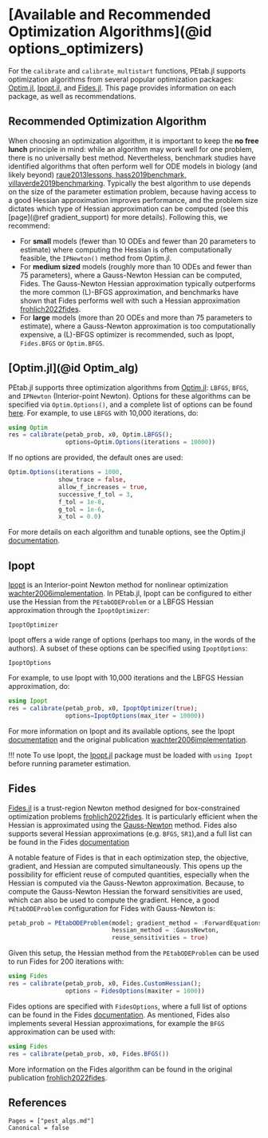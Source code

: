 # [Available and Recommended Optimization Algorithms](@id options_optimizers)

For the `calibrate` and `calibrate_multistart` functions, PEtab.jl supports optimization algorithms from several popular optimization packages: [Optim.jl](https://github.com/JuliaNLSolvers/Optim.jl), [Ipopt.jl](https://github.com/jump-dev/Ipopt.jl), and [Fides.jl](https://fides-dev.github.io/Fides.jl/stable/). This page provides information on each package, as well as recommendations.

## Recommended Optimization Algorithm

When choosing an optimization algorithm, it is important to keep the **no free lunch** principle in mind: while an algorithm may work well for one problem, there is no universally best method. Nevertheless, benchmark studies have identified algorithms that often perform well for ODE models in biology (and likely beyond) [raue2013lessons, hass2019benchmark, villaverde2019benchmarking](@cite). Typically the best algorithm to use depends on the size of the parameter estimation problem, because having access to a good Hessian approximation improves performance, and the problem size dictates which type of Hessian approximation can be computed (see this [page](@ref gradient_support) for more details). Following this, we recommend:

- For **small** models (fewer than 10 ODEs and fewer than 20 parameters to estimate) where computing the Hessian is often computationally feasible, the `IPNewton()` method from Optim.jl.
- For **medium sized** models (roughly more than 10 ODEs and fewer than 75 parameters), where a Gauss-Newton Hessian can be computed, Fides. The Gauss-Newton Hessian approximation typically outperforms the more common (L)-BFGS approximation, and benchmarks have shown that Fides performs well with such a Hessian approximation [frohlich2022fides](@cite).
- For **large** models (more than 20 ODEs and more than 75 parameters to estimate), where a Gauss-Newton approximation is too computationally expensive, a (L)-BFGS optimizer is recommended, such as Ipopt, `Fides.BFGS` or `Optim.BFGS`.

## [Optim.jl](@id Optim_alg)

PEtab.jl supports three optimization algorithms from [Optim.jl](https://julianlsolvers.github.io/Optim.jl/stable/): `LBFGS`, `BFGS`, and `IPNewton` (Interior-point Newton). Options for these algorithms can be specified via `Optim.Options()`, and a complete list of options can be found [here](https://julianlsolvers.github.io/Optim.jl/v0.9.3/user/config/). For example, to use `LBFGS` with 10,000 iterations, do:

```julia
using Optim
res = calibrate(petab_prob, x0, Optim.LBFGS();
                options=Optim.Options(iterations = 10000))
```

If no options are provided, the default ones are used:

```julia
Optim.Options(iterations = 1000,
              show_trace = false,
              allow_f_increases = true,
              successive_f_tol = 3,
              f_tol = 1e-8,
              g_tol = 1e-6,
              x_tol = 0.0)
```

For more details on each algorithm and tunable options, see the Optim.jl [documentation](https://julianlsolvers.github.io/Optim.jl/stable/).

## Ipopt

[Ipopt](https://coin-or.github.io/Ipopt/) is an Interior-point Newton method for nonlinear optimization [wachter2006implementation](@cite). In PEtab.jl, Ipopt can be configured to either use the Hessian from the `PEtabODEProblem` or a LBFGS Hessian approximation through the `IpoptOptimizer`:

```@docs; canonical=false
IpoptOptimizer
```

Ipopt offers a wide range of options (perhaps too many, in the words of the authors). A subset of these options can be specified using `IpoptOptions`:

```@docs; canonical=false
IpoptOptions
```

For example, to use Ipopt with 10,000 iterations and the LBFGS Hessian approximation, do:

```julia
using Ipopt
res = calibrate(petab_prob, x0, IpoptOptimizer(true); 
                options=IpoptOptions(max_iter = 10000))
```

For more information on Ipopt and its available options, see the Ipopt [documentation](https://coin-or.github.io/Ipopt/) and the original publication [wachter2006implementation](@cite).

!!! note
    To use Ipopt, the [Ipopt.jl](https://github.com/jump-dev/Ipopt.jl) package must be loaded with `using Ipopt` before running parameter estimation.

## Fides

[Fides.jl](https://github.com/fides-dev/Fides.jl) is a trust-region Newton method designed for box-constrained optimization problems [frohlich2022fides](@cite). It is particularly efficient when the Hessian is approximated using the [Gauss-Newton](https://en.wikipedia.org/wiki/Gauss%E2%80%93Newton_algorithm) method. Fides also supports several Hessian approximations (e.g. `BFGS`, `SR1`),and a full list can be found in the Fides [documentation](https://fides-dev.github.io/Fides.jl/stable/API/)

A notable feature of Fides is that in each optimization step, the objective, gradient, and Hessian are computed simultaneously. This opens up the possibility for efficient reuse of computed quantities, especially when the Hessian is computed via the Gauss-Newton approximation. Because, to compute the Gauss-Newton Hessian the forward sensitivities are used, which can also be used to compute the gradient. Hence, a good `PEtabODEProblem` configuration for Fides with Gauss-Newton is:

```julia
petab_prob = PEtabODEProblem(model; gradient_method = :ForwardEquations, 
                             hessian_method = :GaussNewton,
                             reuse_sensitivities = true)
```

Given this setup, the Hessian method from the `PEtabODEProblem` can be used to run Fides for 200 iterations with:

```julia
using Fides
res = calibrate(petab_prob, x0, Fides.CustomHessian();
                options = FidesOptions(maxiter = 1000))
```

Fides options are specified with `FidesOptions`, where a full list of options can be found in the Fides [documentation](https://fides-dev.github.io/Fides.jl/stable/API/). As mentioned, Fides also implements several Hessian approximations, for example the `BFGS` approximation can be used with:

```julia
using Fides
res = calibrate(petab_prob, x0, Fides.BFGS())
```

More information on the Fides algorithm can be found in the original publication [frohlich2022fides](@cite).

## References

```@bibliography
Pages = ["pest_algs.md"]
Canonical = false
```
